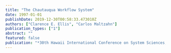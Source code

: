 ```yaml
---
title: "The Chautauqua Workflow System"
date: 1997-01-01
publishDate: 2019-12-30T00:58:33.473010Z
authors: ["Clarence E. Ellis", "Carlos Maltzahn"]
publication_types: ["1"]
abstract: ""
featured: false
publication: "*30th Hawaii International Conference on System Sciences, Information System Track*"
---
```


